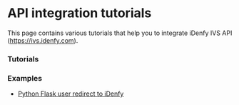 # API integration tutorials
This page contains various tutorials that help you to integrate iDenfy IVS API (https://ivs.idenfy.com).

### Tutorials

### Examples
- [Python Flask user redirect to iDenfy](https://github.com/idenfy/Documentation/blob/master/pages/tutorials/api-integration/PythonFlaskRedirectExample.md)
